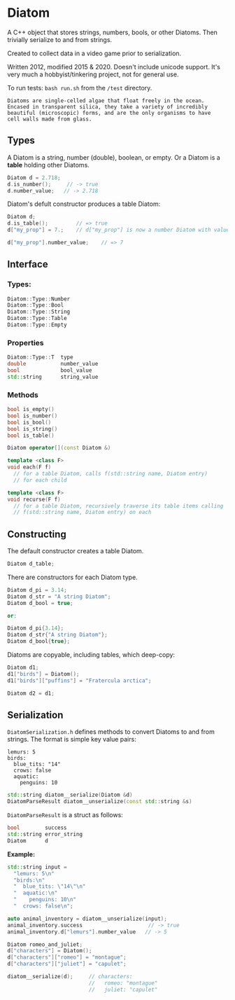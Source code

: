 # Diatom

A C++ object that stores strings, numbers, bools, or other Diatoms. Then trivially serialize to and from strings.

Created to collect data in a video game prior to serialization.

Written 2012, modified 2015 & 2020. Doesn't include unicode support. It's very much a hobbyist/tinkering project, not for general use.

To run tests: `bash run.sh` from the `/test` directory.

```
Diatoms are single-celled algae that float freely in the ocean.
Encased in transparent silica, they take a variety of incredibly
beautiful (microscopic) forms, and are the only organisms to have
cell walls made from glass.
```


## Types

A Diatom is a string, number (double), boolean, or empty. Or a Diatom is a **table** holding other Diatoms.

```cpp
Diatom d = 2.718;
d.is_number();     // -> true
d.number_value;   // -> 2.718
```

Diatom's defult constructor produces a table Diatom:

```cpp
Diatom d;
d.is_table();         // => true
d["my_prop"] = 7.;    // d["my_prop"] is now a number Diatom with value 7.

d["my_prop"].number_value;    // => 7
```


## Interface

### Types:

```cpp
Diatom::Type::Number
Diatom::Type::Bool
Diatom::Type::String
Diatom::Type::Table
Diatom::Type::Empty
```

### Properties

```cpp
Diatom::Type::T  type
double           number_value
bool             bool_value
std::string      string_value
```

### Methods

```cpp
bool is_empty()
bool is_number()
bool is_bool()
bool is_string()
bool is_table()

Diatom operator[](const Diatom &)

template <class F>
void each(F f)
  // for a table Diatom, calls f(std::string name, Diatom entry)
  // for each child

template <class F>
void recurse(F f)
  // for a table Diatom, recursively traverse its table items calling
  // f(std::string name, Diatom entry) on each
```


## Constructing

The default constructor creates a table Diatom.
```cpp
Diatom d_table;
```

There are constructors for each Diatom type.

```cpp
Diatom d_pi = 3.14;
Diatom d_str = "A string Diatom";
Diatom d_bool = true;

or:

Diatom d_pi{3.14};
Diatom d_str{"A string Diatom"};
Diatom d_bool{true};
```

Diatoms are copyable, including tables, which deep-copy:
```cpp
Diatom d1;
d1["birds"] = Diatom();
d1["birds"]["puffins"] = "Fratercula arctica";

Diatom d2 = d1;
```


## Serialization

`DiatomSerialization.h` defines methods to convert Diatoms to and from strings. The format is simple key value pairs:

```
lemurs: 5
birds:
  blue_tits: "14"
  crows: false
  aquatic:
    penguins: 10
```



```cpp
std::string diatom__serialize(Diatom &d)
DiatomParseResult diatom__unserialize(const std::string &s)
```

`DiatomParseResult` is a struct as follows:

```cpp
bool        success
std::string error_string
Diatom      d
```

**Example:**

```cpp
std::string input =
  "lemurs: 5\n"
  "birds:\n"
  "  blue_tits: \"14\"\n"
  "  aquatic:\n"
  "    penguins: 10\n"
  "  crows: false\n";

auto animal_inventory = diatom__unserialize(input);
animal_inventory.success                     // -> true
animal_inventory.d["lemurs"].number_value   // -> 5
```

```cpp
Diatom romeo_and_juliet;
d["characters"] = Diatom();
d["characters"]["romeo"] = "montague";
d["characters"]["juliet"] = "capulet";

diatom__serialize(d);     // characters:
                          //   romeo: "montague"
                          //   juliet: "capulet"
```

